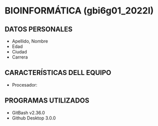 # BIOINFORMÁTICA (gbi6g01_2022I)
## DATOS PERSONALES
- Apellido, Nombre
- Edad
- Ciudad
- Carrera

## CARACTERÍSTICAS DELL EQUIPO
- Procesador: 

## PROGRAMAS UTILIZADOS 
- GitBash v2.36.0
- Github Desktop 3.0.0


